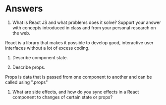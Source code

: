 # Answers

1. What is React JS and what problems does it solve? Support your answer with concepts introduced in class and from your personal research on the web.

React is a library that makes it possible to develop good, interactive user interfaces without a lot of excess coding.

1. Describe component state.

1. Describe props.

Props is data that is passed from one component to another and can be called using ".props"

1. What are side effects, and how do you sync effects in a React component to changes of certain state or props?
